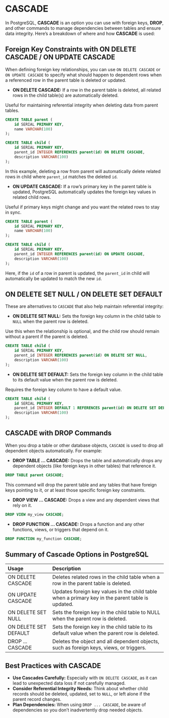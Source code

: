 # CASCADE

In PostgreSQL, **CASCADE** is an option you can use with foreign keys, **DROP**, and other 
commands to manage dependencies between tables and ensure data integrity. 
Here’s a breakdown of where and how **CASCADE** is used:

## Foreign Key Constraints with ON DELETE CASCADE / ON UPDATE CASCADE

When defining foreign key relationships, you can use `ON DELETE CASCADE` or `ON UPDATE CASCADE` 
to specify what should happen to dependent rows when a referenced row in the parent table is deleted or updated.

- **ON DELETE CASCADE:** If a row in the parent table is deleted, 
    all related rows in the child table(s) are automatically deleted.

Useful for maintaining referential integrity when deleting data from parent tables.

```sql
CREATE TABLE parent (
    id SERIAL PRIMARY KEY,
    name VARCHAR(100)
);

CREATE TABLE child (
    id SERIAL PRIMARY KEY,
    parent_id INTEGER REFERENCES parent(id) ON DELETE CASCADE,
    description VARCHAR(100)
);
```

In this example, deleting a row from parent will automatically delete related rows in 
child where `parent_id` matches the deleted `id`.

- **ON UPDATE CASCADE:** If a row’s primary key in the parent table is updated, 
PostgreSQL automatically updates the foreign key values in related child rows.

Useful if primary keys might change and you want the related rows to stay in sync.

```sql
CREATE TABLE parent (
    id SERIAL PRIMARY KEY,
    name VARCHAR(100)
);

CREATE TABLE child (
    id SERIAL PRIMARY KEY,
    parent_id INTEGER REFERENCES parent(id) ON UPDATE CASCADE,
    description VARCHAR(100)
);
```

Here, if the `id` of a row in parent is updated, the `parent_id` in child will automatically be updated to match the new `id`.

## ON DELETE SET NULL / ON DELETE SET DEFAULT

These are alternatives to `CASCADE` that also help maintain referential integrity:

- **ON DELETE SET NULL:** Sets the foreign key column in the child table to `NULL` when the parent row is deleted.

Use this when the relationship is optional, and the child row should remain without a parent if the parent is deleted.

```sql
CREATE TABLE child (
    id SERIAL PRIMARY KEY,
    parent_id INTEGER REFERENCES parent(id) ON DELETE SET NULL,
    description VARCHAR(100)
);
```

- **ON DELETE SET DEFAULT:** Sets the foreign key column in the child table to its default value when the parent row is deleted.

Requires the foreign key column to have a default value.

```sql
CREATE TABLE child (
    id SERIAL PRIMARY KEY,
    parent_id INTEGER DEFAULT 1 REFERENCES parent(id) ON DELETE SET DEFAULT,
    description VARCHAR(100)
);
```

## CASCADE with DROP Commands

When you drop a table or other database objects, `CASCADE` is used to drop all dependent objects automatically. For example:

- **DROP TABLE ... CASCADE:** Drops the table and automatically drops any dependent objects (like foreign keys in other tables) that reference it.

```sql
DROP TABLE parent CASCADE;
```

This command will drop the parent table and any tables that have foreign keys pointing to it, or at least those specific foreign key constraints.

- **DROP VIEW ... CASCADE:** Drops a view and any dependent views that rely on it.

```sql
DROP VIEW my_view CASCADE;
```

- **DROP FUNCTION ... CASCADE:** Drops a function and any other functions, views, or triggers that depend on it.

```sql
DROP FUNCTION my_function CASCADE;
```

## Summary of Cascade Options in PostgreSQL

|Usage                  |Description                                                                                        |
|:----------------------|:--------------------------------------------------------------------------------------------------|
|ON DELETE CASCADE      |Deletes related rows in the child table when a row in the parent table is deleted.                 |
|ON UPDATE CASCADE      |Updates foreign key values in the child table when a primary key in the parent table is updated.   |
|ON DELETE SET NULL     |Sets the foreign key in the child table to NULL when the parent row is deleted.                    |
|ON DELETE SET DEFAULT  |Sets the foreign key in the child table to its default value when the parent row is deleted.       |
|DROP ... CASCADE       |Deletes the object and all dependent objects, such as foreign keys, views, or triggers.            |


## Best Practices with CASCADE

- **Use Cascades Carefully:** Especially with `ON DELETE CASCADE`, as it can lead to unexpected data loss if not carefully managed.
- **Consider Referential Integrity Needs:** Think about whether child records should be deleted, updated, set to `NULL`, or left alone if the parent record changes.
- **Plan Dependencies:** When using `DROP ... CASCADE`, be aware of dependencies so you don’t inadvertently drop needed objects.

